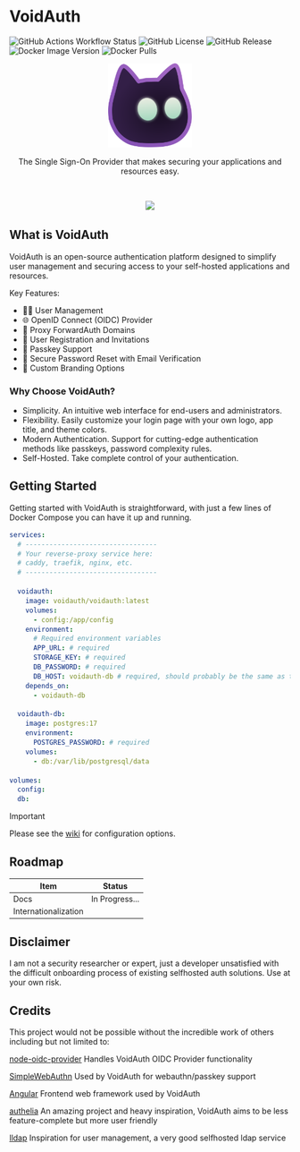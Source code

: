# VoidAuth

![GitHub Actions Workflow Status](https://img.shields.io/github/actions/workflow/status/voidauth/voidauth/release.yml)
![GitHub License](https://img.shields.io/github/license/voidauth/voidauth)
![GitHub Release](https://img.shields.io/github/v/release/voidauth/voidauth?logo=github)
![Docker Image Version](https://img.shields.io/docker/v/voidauth/voidauth?sort=semver&logo=docker&logoColor=white)
![Docker Pulls](https://img.shields.io/docker/pulls/voidauth/voidauth?logo=docker&logoColor=white)


<p align="center">
  <img src="https://raw.githubusercontent.com/voidauth/voidauth/refs/heads/main/frontend/public/logo.svg" width="150" title="VoidAuth" alt="VoidAuth logo">
</p>

<p align="center">
The Single Sign-On Provider that makes securing your applications and resources easy.
</p>
<br>

<p align="center">
  <img src="https://raw.githubusercontent.com/voidauth/voidauth/refs/heads/main/docs/login_portal.png" width="200">
</p>

## What is VoidAuth
VoidAuth is an open-source authentication platform designed to simplify user management and securing access to your self-hosted applications and resources.

Key Features:

- 🙋‍♂️ User Management
- 🌐 OpenID Connect (OIDC) Provider
- 🔀 Proxy ForwardAuth Domains
- 📧 User Registration and Invitations
- 🔑 Passkey Support
- 🔐 Secure Password Reset with Email Verification
- 🎨 Custom Branding Options

### Why Choose VoidAuth?

- Simplicity. An intuitive web interface for end-users and administrators.
- Flexibility. Easily customize your login page with your own logo, app title, and theme colors.
- Modern Authentication. Support for cutting-edge authentication methods like passkeys, password complexity rules.
- Self-Hosted. Take complete control of your authentication.

## Getting Started

Getting started with VoidAuth is straightforward, with just a few lines of Docker Compose you can have it up and running.
``` yaml
services:
  # ---------------------------------
  # Your reverse-proxy service here:
  # caddy, traefik, nginx, etc.
  # ---------------------------------

  voidauth: 
    image: voidauth/voidauth:latest
    volumes:
      - config:/app/config
    environment:
      # Required environment variables
      APP_URL: # required
      STORAGE_KEY: # required
      DB_PASSWORD: # required
      DB_HOST: voidauth-db # required, should probably be the same as the db service name
    depends_on:
      - voidauth-db

  voidauth-db:
    image: postgres:17
    environment:
      POSTGRES_PASSWORD: # required
    volumes:
      - db:/var/lib/postgresql/data

volumes:
  config:
  db:
```
> [!IMPORTANT]
> Please see the [wiki](https://github.com/voidauth/voidauth/wiki/Getting-Started) for configuration options.

## Roadmap

| Item  | Status |
| ----- | ------ |
| Docs  | In Progress... |
| Internationalization | |

## Disclaimer

I am not a security researcher or expert, just a developer unsatisfied with the difficult onboarding process of existing selfhosted auth solutions. Use at your own risk.

## Credits

This project would not be possible without the incredible work of others including but not limited to:

[node-oidc-provider](https://github.com/panva/node-oidc-provider) Handles VoidAuth OIDC Provider functionality

[SimpleWebAuthn](https://github.com/MasterKale/SimpleWebAuthn) Used by VoidAuth for webauthn/passkey support

[Angular](https://angular.dev) Frontend web framework used by VoidAuth

[authelia](https://www.authelia.com/) An amazing project and heavy inspiration, VoidAuth aims to be less feature-complete but more user friendly

[lldap](https://github.com/lldap/lldap) Inspiration for user management, a very good selfhosted ldap service
